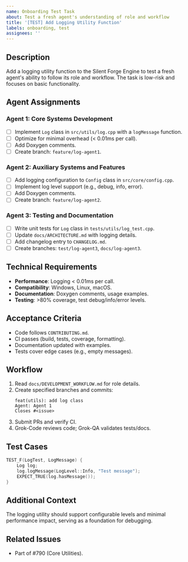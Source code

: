 ```yaml
---
name: Onboarding Test Task
about: Test a fresh agent's understanding of role and workflow
title: '[TEST] Add Logging Utility Function'
labels: onboarding, test
assignees: ''
---
```


## Description
Add a logging utility function to the Silent Forge Engine to test a fresh agent's ability to follow its role and workflow. The task is low-risk and focuses on basic functionality.

## Agent Assignments

### Agent 1: Core Systems Development
- [ ] Implement `Log` class in `src/utils/log.cpp` with a `logMessage` function.
- [ ] Optimize for minimal overhead (< 0.01ms per call).
- [ ] Add Doxygen comments.
- [ ] Create branch: `feature/log-agent1`.

### Agent 2: Auxiliary Systems and Features
- [ ] Add logging configuration to `Config` class in `src/core/config.cpp`.
- [ ] Implement log level support (e.g., debug, info, error).
- [ ] Add Doxygen comments.
- [ ] Create branch: `feature/log-agent2`.

### Agent 3: Testing and Documentation
- [ ] Write unit tests for `Log` class in `tests/utils/log_test.cpp`.
- [ ] Update `docs/ARCHITECTURE.md` with logging details.
- [ ] Add changelog entry to `CHANGELOG.md`.
- [ ] Create branches: `test/log-agent3`, `docs/log-agent3`.

## Technical Requirements
- **Performance**: Logging < 0.01ms per call.
- **Compatibility**: Windows, Linux, macOS.
- **Documentation**: Doxygen comments, usage examples.
- **Testing**: >80% coverage, test debug/info/error levels.

## Acceptance Criteria
- Code follows `CONTRIBUTING.md`.
- CI passes (build, tests, coverage, formatting).
- Documentation updated with examples.
- Tests cover edge cases (e.g., empty messages).

## Workflow
1. Read `docs/DEVELOPMENT_WORKFLOW.md` for role details.
2. Create specified branches and commits:
   ```
   feat(utils): add log class
   Agent: Agent 1
   Closes #<issue>
   ```
3. Submit PRs and verify CI.
4. Grok-Code reviews code; Grok-QA validates tests/docs.

## Test Cases
```cpp
TEST_F(LogTest, LogMessage) {
    Log log;
    log.logMessage(LogLevel::Info, "Test message");
    EXPECT_TRUE(log.hasMessage());
}
```

## Additional Context
The logging utility should support configurable levels and minimal performance impact, serving as a foundation for debugging.

## Related Issues
- Part of #790 (Core Utilities). 